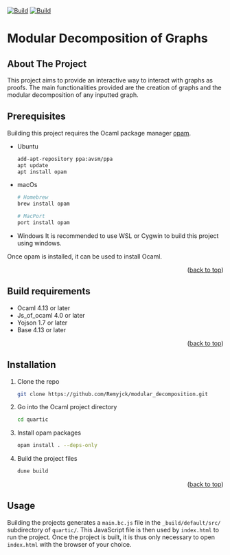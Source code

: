 <div id="top"></div>

[![Build](https://github.com/Remyjck/modular_decomposition/actions/workflows/main.yml/badge.svg?branch=main)](https://github.com/Remyjck/modular_decomposition/actions/workflows/main.yml)
[![Build](https://github.com/Remyjck/modular_decomposition/actions/workflows/lines.yml/cloc.svg?branch=main)](https://github.com/Remyjck/modular_decomposition/actions/workflows/main.yml)

Modular Decomposition of Graphs
===


## About The Project

This project aims to provide an interactive way to interact with graphs as proofs. The main functionalities provided are the creation of graphs and the modular decomposition of any inputted graph.

## Prerequisites

Building this project requires the Ocaml package manager [opam](https://opam.ocaml.org/doc/Install.html#Using-your-distribution-39-s-package-system).
* Ubuntu
  ```sh
  add-apt-repository ppa:avsm/ppa
  apt update
  apt install opam
  ```
* macOs
  ```sh
  # Homebrew
  brew install opam

  # MacPort
  port install opam
  ```
* Windows
    It is recommended to use WSL or Cygwin to build this project using windows.

Once opam is installed, it can be used to install Ocaml.

<p align="right">(<a href="#top">back to top</a>)</p>

## Build requirements

* Ocaml 4.13 or later
* Js_of_ocaml 4.0 or later
* Yojson 1.7 or later
* Base 4.13 or later

<p align="right">(<a href="#top">back to top</a>)</p>

## Installation
1. Clone the repo
   ```sh
   git clone https://github.com/Remyjck/modular_decomposition.git
   ```
2. Go into the Ocaml project directory
   ```sh
   cd quartic
   ```
4. Install opam packages
   ```sh
   opam install . --deps-only
   ```
4. Build the project files
   ```sh
   dune build
   ```

<p align="right">(<a href="#top">back to top</a>)</p>

## Usage

Building the projects generates a `main.bc.js` file in the `_build/default/src/` subdirectory of `quartic/`. This JavaScript file is then used by `index.html` to run the project. Once the project is built, it is thus only necessary to open `index.html` with the browser of your choice.
